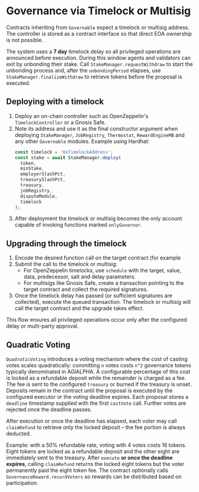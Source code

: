 # Governance via Timelock or Multisig

Contracts inheriting from `Governable` expect a timelock or multisig
address. The controller is stored as a contract interface so that direct
EOA ownership is not possible.

The system uses a **7 day** timelock delay so all privileged operations are
announced before execution. During this window agents and validators can exit
by unbonding their stake. Call `StakeManager.requestWithdraw` to start the
unbonding process and, after the `unbondingPeriod` elapses, use
`StakeManager.finalizeWithdraw` to retrieve tokens before the proposal is
executed.

## Deploying with a timelock

1. Deploy an on-chain controller such as OpenZeppelin's
   `TimelockController` or a Gnosis Safe.
2. Note its address and use it as the final constructor argument when
   deploying `StakeManager`, `JobRegistry`, `Thermostat`, `RewardEngineMB`
   and any other `Governable` modules. Example using Hardhat:
   ```javascript
   const timelock = '0xTimelockAddress';
   const stake = await StakeManager.deploy(
     token,
     minStake,
     employerSlashPct,
     treasurySlashPct,
     treasury,
     jobRegistry,
     disputeModule,
     timelock
   );
   ```
3. After deployment the timelock or multisig becomes the only account
   capable of invoking functions marked `onlyGovernor`.

## Upgrading through the timelock

1. Encode the desired function call on the target contract (for example
2. Submit the call to the timelock or multisig:
   - For OpenZeppelin timelocks, use `schedule` with the target, value,
     data, predecessor, salt and delay parameters.
   - For multisigs like Gnosis Safe, create a transaction pointing to the
     target contract and collect the required signatures.
3. Once the timelock delay has passed (or sufficient signatures are
   collected), execute the queued transaction. The timelock or multisig
   will call the target contract and the upgrade takes effect.

This flow ensures all privileged operations occur only after the
configured delay or multi-party approval.

## Quadratic Voting

`QuadraticVoting` introduces a voting mechanism where the cost of casting votes
scales quadratically: committing `n` votes costs `n^2` governance tokens
typically denominated in AGIALPHA. A configurable percentage of this cost is
locked as a refundable deposit while the remainder is charged as a fee. The fee
is sent to the configured `treasury` or burned if the treasury is unset.
Deposits remain in the contract until the proposal is executed by the configured
executor or the voting deadline expires. Each proposal stores a `deadline`
timestamp supplied with the first `castVote` call. Further votes are rejected
once the deadline passes.

After execution or once the deadline has elapsed, each voter may call
`claimRefund` to retrieve only the locked deposit – the fee portion is always
deducted.

Example: with a 50% refundable rate, voting with 4 votes costs 16 tokens. Eight
tokens are locked as a refundable deposit and the other eight are immediately
sent to the treasury. After `execute` **or once the deadline expires**, calling
`claimRefund` returns the locked eight tokens but the voter permanently paid the
eight token fee. The contract optionally calls `GovernanceReward.recordVoters`
so rewards can be distributed based on participation.

